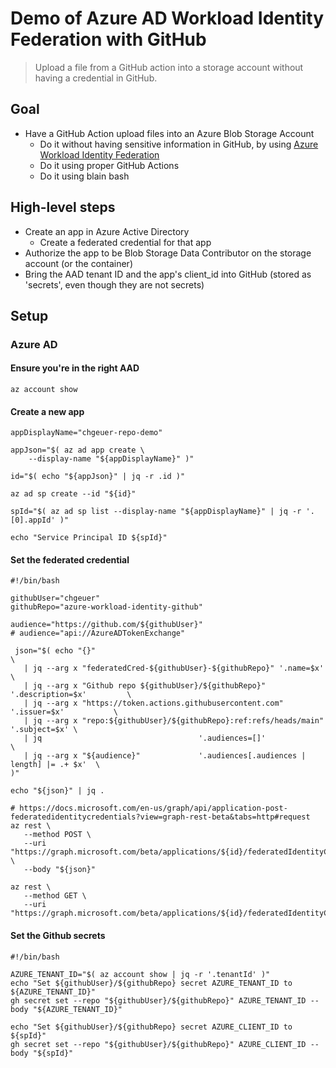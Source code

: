# Demo of Azure AD Workload Identity Federation with GitHub

> Upload a file from a GitHub action into a storage account without having a credential in GitHub.

## Goal

- Have a GitHub Action upload files into an Azure Blob Storage Account
  - Do it without having sensitive information in GitHub, by using [Azure Workload Identity Federation](https://docs.microsoft.com/en-us/azure/active-directory/develop/workload-identity-federation-create-trust-github?tabs=azure-portal)
  - Do it using proper GitHub Actions
  - Do it using blain bash

## High-level steps

- Create an app in Azure Active Directory
  - Create a federated credential for that app
- Authorize the app to be Blob Storage Data Contributor on the storage account (or the container)
- Bring the AAD tenant ID and the app's client_id into GitHub (stored as 'secrets', even though they are not secrets)

## Setup

### Azure AD

#### Ensure you're in the right AAD

```shell
az account show
```

#### Create a new app

```shell
appDisplayName="chgeuer-repo-demo"

appJson="$( az ad app create \
    --display-name "${appDisplayName}" )"

id="$( echo "${appJson}" | jq -r .id )"

az ad sp create --id "${id}"

spId="$( az ad sp list --display-name "${appDisplayName}" | jq -r '.[0].appId' )"

echo "Service Principal ID ${spId}"
```

#### Set the federated credential

```shell
#!/bin/bash

githubUser="chgeuer"
githubRepo="azure-workload-identity-github"

audience="https://github.com/${githubUser}"
# audience="api://AzureADTokenExchange"

 json="$( echo "{}"                                                                   \
   | jq --arg x "federatedCred-${githubUser}-${githubRepo}" '.name=$x'                \
   | jq --arg x "Github repo ${githubUser}/${githubRepo}"   '.description=$x'         \
   | jq --arg x "https://token.actions.githubusercontent.com"  '.issuer=$x'           \
   | jq --arg x "repo:${githubUser}/${githubRepo}:ref:refs/heads/main"  '.subject=$x' \
   | jq                                   '.audiences=[]'                             \
   | jq --arg x "${audience}"             '.audiences[.audiences | length] |= .+ $x'  \
)"

echo "${json}" | jq .

# https://docs.microsoft.com/en-us/graph/api/application-post-federatedidentitycredentials?view=graph-rest-beta&tabs=http#request
az rest \
   --method POST \
   --uri "https://graph.microsoft.com/beta/applications/${id}/federatedIdentityCredentials/" \
   --body "${json}"

az rest \
   --method GET \
   --uri "https://graph.microsoft.com/beta/applications/${id}/federatedIdentityCredentials/"
```



#### Set the Github secrets

```shell
#!/bin/bash

AZURE_TENANT_ID="$( az account show | jq -r '.tenantId' )"
echo "Set ${githubUser}/${githubRepo} secret AZURE_TENANT_ID to ${AZURE_TENANT_ID}"
gh secret set --repo "${githubUser}/${githubRepo}" AZURE_TENANT_ID --body "${AZURE_TENANT_ID}"

echo "Set ${githubUser}/${githubRepo} secret AZURE_CLIENT_ID to ${spId}"
gh secret set --repo "${githubUser}/${githubRepo}" AZURE_CLIENT_ID --body "${spId}"
```

